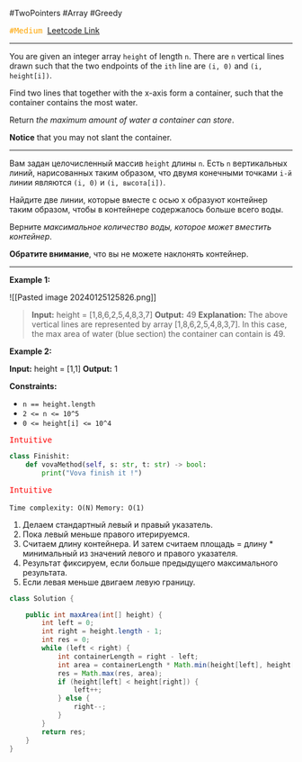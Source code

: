 #TwoPointers #Array #Greedy

<kbd><span style="color:orange;">#Medium</span> </kbd>
[Leetcode Link](https://leetcode.com/problems/container-with-most-water/description/)

---
You are given an integer array `height` of length `n`. There are `n` vertical lines drawn such that the two endpoints of the `ith` line are `(i, 0)` and `(i, height[i])`.

Find two lines that together with the x-axis form a container, such that the container contains the most water.

Return _the maximum amount of water a container can store_.

**Notice** that you may not slant the container.

---
Вам задан целочисленный массив `height` длины `n`. Есть `n` вертикальных линий, нарисованных таким образом, что двумя конечными точками `i-й` линии являются `(i, 0)` и `(i, высота[i])`.

Найдите две линии, которые вместе с осью x образуют контейнер таким образом, чтобы в контейнере содержалось больше всего воды.

Верните _максимальное количество воды, которое может вместить контейнер_.

**Обратите внимание**, что вы не можете наклонять контейнер.

---
**Example 1:**

![[Pasted image 20240125125826.png]]

>**Input:** height = [1,8,6,2,5,4,8,3,7]
>**Output:** 49
>**Explanation:** The above vertical lines are represented by array [1,8,6,2,5,4,8,3,7]. In this case, the max area of water (blue section) the container can contain is 49.

**Example 2:**

**Input:** height = [1,1]
**Output:** 1


**Constraints:**

- `n == height.length`
- `2 <= n <= 10^5`
- `0 <= height[i] <= 10^4`


<kbd><span style="color:red;"> Intuitive</span></kbd>


```Python
class Finishit:
    def vovaMethod(self, s: str, t: str) -> bool:
		print("Vova finish it !")
```


<kbd><span style="color:red;"> Intuitive</span></kbd>

`Time complexity: O(N)`
`Memory: O(1)`

1. Делаем стандартный левый и правый указатель.
2. Пока левый меньше правого итерируемся.
3. Считаем длину контейнера. И затем считаем площадь = длину * минимальный из значений левого и правого указателя.
4. Результат фиксируем, если больше предыдущего максимального результата.
5. Если левая меньше двигаем левую границу.

```java
class Solution {

    public int maxArea(int[] height) {
        int left = 0;
        int right = height.length - 1;
        int res = 0;
        while (left < right) {
            int containerLength = right - left;
            int area = containerLength * Math.min(height[left], height[right]);
            res = Math.max(res, area);
            if (height[left] < height[right]) {
                left++;
            } else {
                right--;
            }
        }
        return res;
    }
}

```

